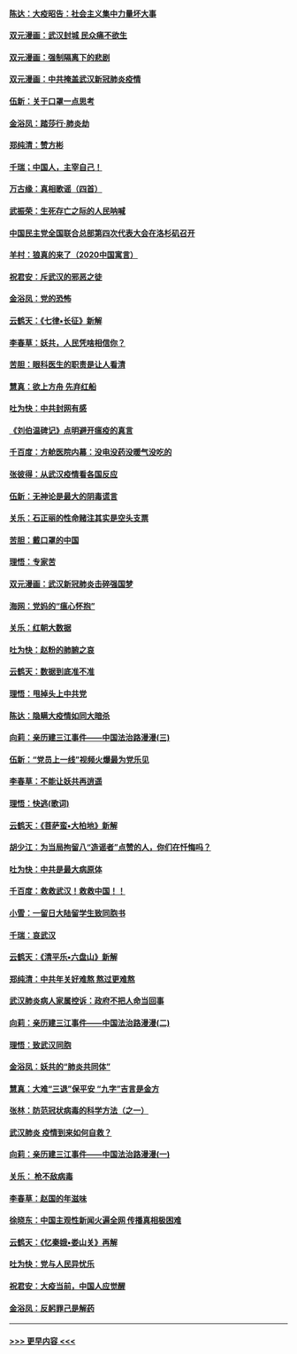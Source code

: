 #### [陈达：大疫昭告：社会主义集中力量坏大事](../pages/nsc993/n11859419.md?t=02110811) 
#### [双元漫画：武汉封城 民众痛不欲生](../pages/nsc993/n11859287.md?t=02110811) 
#### [双元漫画：强制隔离下的悲剧](../pages/nsc993/n11859244.md?t=02110811) 
#### [双元漫画：中共掩盖武汉新冠肺炎疫情](../pages/nsc993/n11858249.md?t=02110811) 
#### [伍新：关于口罩一点思考](../pages/nsc993/n11859195.md?t=02110811) 
#### [金浴凤：踏莎行‧肺炎劫](../pages/nsc993/n11858227.md?t=02110811) 
#### [郑纯清：赞方彬](../pages/nsc993/n11856803.md?t=02110811) 
#### [千瑞；中国人，主宰自己！](../pages/nsc993/n11856793.md?t=02110811) 
#### [万古缘：真相歌谣（四首）](../pages/nsc993/n11856263.md?t=02110811) 
#### [武振荣：生死存亡之际的人民呐喊](../pages/nsc993/n11856256.md?t=02110811) 
#### [中国民主党全国联合总部第四次代表大会在洛杉矶召开](../pages/nsc993/n11856344.md?t=02110811) 
#### [羊村：狼真的来了（2020中国寓言）](../pages/nsc993/n11856229.md?t=02110811) 
#### [祝君安：斥武汉的邪恶之徒](../pages/nsc993/n11855861.md?t=02110811) 
#### [金浴凤：党的恐怖](../pages/nsc993/n11855849.md?t=02110811) 
#### [云鹤天：《七律▪长征》新解](../pages/nsc993/n11855479.md?t=02110811) 
#### [李春草：妖共，人民凭啥相信你？](../pages/nsc993/n11855196.md?t=02110811) 
#### [苦胆：眼科医生的职责是让人看清](../pages/nsc993/n11853840.md?t=02110811) 
#### [慧真：欲上方舟 先弃红船](../pages/nsc993/n11853483.md?t=02110811) 
#### [吐为快：中共封网有感](../pages/nsc993/n11852575.md?t=02110811) 
#### [《刘伯温碑记》点明避开瘟疫的真言](../pages/nsc993/n11852128.md?t=02110811) 
#### [千百度：方舱医院内幕：没电没药没暖气没吃的](../pages/nsc993/n11850211.md?t=02110811) 
#### [张彼得：从武汉疫情看各国反应](../pages/nsc993/n11850102.md?t=02110811) 
#### [伍新：无神论是最大的阴毒谎言](../pages/nsc993/n11846129.md?t=02110811) 
#### [关乐：石正丽的性命赌注其实是空头支票](../pages/nsc993/n11846109.md?t=02110811) 
#### [苦胆：戴口罩的中国](../pages/nsc993/n11845576.md?t=02110811) 
#### [理悟：专家苦](../pages/nsc993/n11845564.md?t=02110811) 
#### [双元漫画：武汉新冠肺炎击碎强国梦](../pages/nsc993/n11843320.md?t=02110811) 
#### [海网：党妈的“瘟心怀抱”](../pages/nsc993/n11840740.md?t=02110811) 
#### [关乐：红朝大数据](../pages/nsc993/n11840675.md?t=02110811) 
#### [吐为快：赵粉的肺腑之哀](../pages/nsc993/n11840618.md?t=02110811) 
#### [云鹤天：数据到底准不准](../pages/nsc993/n11840325.md?t=02110811) 
#### [理悟：甩掉头上中共党](../pages/nsc993/n11838826.md?t=02110811) 
#### [陈达：隐瞒大疫情如同大暗杀](../pages/nsc993/n11838771.md?t=02110811) 
#### [向莉：亲历建三江事件——中国法治路漫漫(三)](../pages/nsc993/n11831825.md?t=02110811) 
#### [伍新：“党员上一线”视频火爆最为党乐见](../pages/nsc993/n11838200.md?t=02110811) 
#### [李春草：不能让妖共再逍遥](../pages/nsc993/n11838102.md?t=02110811) 
#### [理悟：快逃(歌词)](../pages/nsc993/n11838083.md?t=02110811) 
#### [云鹤天：《菩萨蛮▪大柏地》新解](../pages/nsc993/n11838059.md?t=02110811) 
#### [胡少江：为当局拘留八“造谣者”点赞的人，你们在忏悔吗？](../pages/nsc993/n11836801.md?t=02110811) 
#### [吐为快：中共是最大病原体](../pages/nsc993/n11836748.md?t=02110811) 
#### [千百度：救救武汉！救救中国！！](../pages/nsc993/n11836145.md?t=02110811) 
#### [小雪：一留日大陆留学生致同胞书](../pages/nsc993/n11834624.md?t=02110811) 
#### [千瑞：哀武汉](../pages/nsc993/n11833647.md?t=02110811) 
#### [云鹤天：《清平乐▪六盘山》新解](../pages/nsc993/n11833611.md?t=02110811) 
#### [郑纯清：中共年关好难熬 熬过更难熬](../pages/nsc993/n11833489.md?t=02110811) 
#### [武汉肺炎病人家属控诉：政府不把人命当回事](../pages/nsc993/n11833205.md?t=02110811) 
#### [向莉：亲历建三江事件——中国法治路漫漫(二)](../pages/nsc993/n11829102.md?t=02110811) 
#### [理悟：致武汉同胞](../pages/nsc993/n11831522.md?t=02110811) 
#### [金浴凤：妖共的“肺炎共同体”](../pages/nsc993/n11829448.md?t=02110811) 
#### [慧真：大难“三退”保平安 “九字”吉言是金方](../pages/nsc993/n11829501.md?t=02110811) 
#### [张林：防范冠状病毒的科学方法（之一）](../pages/nsc993/n11828618.md?t=02110811) 
#### [武汉肺炎 疫情到来如何自救？](../pages/nsc993/n11827632.md?t=02110811) 
#### [向莉：亲历建三江事件——中国法治路漫漫(一)](../pages/nsc993/n11827190.md?t=02110811) 
#### [关乐： 枪不敌病毒](../pages/nsc993/n11826746.md?t=02110811) 
#### [李春草：赵国的年滋味](../pages/nsc993/n11826321.md?t=02110811) 
#### [徐晓东：中国主观性新闻火遍全网 传播真相极困难](../pages/nsc993/n11826508.md?t=02110811) 
#### [云鹤天：《忆秦娥▪娄山关》再解](../pages/nsc993/n11824682.md?t=02110811) 
#### [吐为快：党与人民异忧乐](../pages/nsc993/n11824660.md?t=02110811) 
#### [祝君安：大疫当前，中国人应觉醒](../pages/nsc993/n11821946.md?t=02110811) 
#### [金浴凤：反躬罪己是解药](../pages/nsc993/n11820280.md?t=02110811) 

----
#### [ >>> 更早内容 <<< ](../indexes/nsc993-earlier.md)
